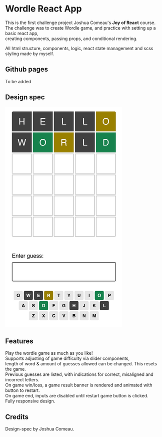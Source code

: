 # Wordle React App

This is the first challenge project Joshua Comeau's **Joy of React** course.  
The challenge was to create Wordle game, and practice with setting up a basic react app,  
creating components, passing props, and conditional rendering.

All html structure, components, logic, react state management and scss styling made by myself.

## Github pages

To be added

## Design spec

![design specification for app](design-spec.png)

## Features

Play the wordle game as much as you like!  
Supports adjusting of game difficulty via slider components,  
length of word & amount of guesses allowed can be changed. This resets the game.  
Previous guesses are listed, with indications for correct, misaligned and incorrect letters.  
On game win/loss, a game result banner is rendered and animated with button to restart.  
On game end, inputs are disabled until restart game button is clicked.  
Fully responsive design.

## Credits

Design-spec by Joshua Comeau.
